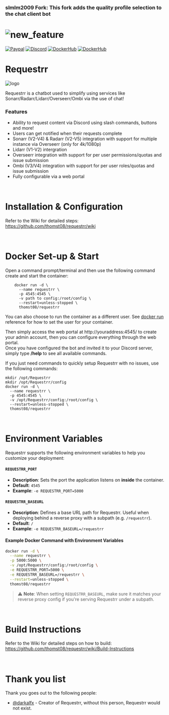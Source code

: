 ### slmlm2009 Fork: This fork adds the quality profile selection to the chat client bot
![new_feature](https://i.imgur.com/WX5maPW.png)
=================

[![Paypal](https://img.shields.io/badge/Paypal-Donate-success?style=for-the-badge&logo=paypal)](https://www.paypal.com/donate/?business=QT2Y72ABMYJNG&no_recurring=0&currency_code=AUD) 
[![Discord](https://img.shields.io/discord/674782527139086350?color=7289DA&label=Discord&style=for-the-badge&logo=discord)](https://discord.gg/atjrUen5fJ)
[![DockerHub](https://img.shields.io/badge/Docker-Hub-%23099cec?style=for-the-badge&logo=docker)](https://hub.docker.com/r/thomst08/requestrr)
[![DockerHub](https://img.shields.io/badge/GitHub-Repo-lightgrey?style=for-the-badge&logo=github)](https://github.com/thomst08/requestrr/)


Requestrr 
=================

![logo](https://i.imgur.com/0UzLYvw.png)

Requestrr is a chatbot used to simplify using services like Sonarr/Radarr/Lidarr/Overseerr/Ombi via the use of chat!  

### Features

- Ability to request content via Discord using slash commands, buttons and more!
- Users can get notified when their requests complete
- Sonarr (V2-V4) & Radarr (V2-V5) integration with support for multiple instance via Overseerr (only for 4k/1080p)
- Lidarr (V1-V2) intergration
- Overseerr integration with support for per user permissions/quotas and issue submission
- Ombi (V3/V4) integration with support for per user roles/quotas and issue submission
- Fully configurable via a web portal

<br />

Installation & Configuration
==================

Refer to the Wiki for detailed steps:
https://github.com/thomst08/requestrr/wiki

<br />

Docker Set-up & Start
==================

Open a command prompt/terminal and then use the following command create and start the container:

```
    docker run -d \
      --name requestrr \
      -p 4545:4545 \
      -v path to config:/root/config \
      --restart=unless-stopped \
      thomst08/requestrr
```

You can also choose to run the container as a different user. See [docker run](https://docs.docker.com/engine/reference/run/#user) reference for how to set the user for your container.

Then simply access the web portal at http://youraddress:4545/ to create your admin account, then you can configure everything through the web portal. <br />
Once you have configured the bot and invited it to your Discord server, simply type **/help** to see all available commands.

If you just need commands to quickly setup Requestrr with no issues, use the following commands:

```
mkdir /opt/Requestrr
mkdir /opt/Requestrr/config
docker run -d \
  --name requestrr \
  -p 4545:4545 \
  -v /opt/Requestrr/config:/root/config \
  --restart=unless-stopped \
  thomst08/requestrr
```

<br />

Environment Variables
==================

Requestrr supports the following environment variables to help you customize your deployment:

#### `REQUESTRR_PORT`

* **Description**: Sets the port the application listens on **inside** the container.
* **Default**: `4545`
* **Example**: `-e REQUESTRR_PORT=5000`

#### `REQUESTRR_BASEURL`

* **Description**: Defines a base URL path for Requestrr. Useful when deploying behind a reverse proxy with a subpath (e.g. `/requestrr`).
* **Default**: `/`
* **Example**: `-e REQUESTRR_BASEURL=/requestrr`

#### Example Docker Command with Environment Variables

```bash
docker run -d \
  --name requestrr \
  -p 5000:5000 \
  -v /opt/Requestrr/config:/root/config \
  -e REQUESTRR_PORT=5000 \
  -e REQUESTRR_BASEURL=/requestrr \
  --restart=unless-stopped \
  thomst08/requestrr
```

> ⚠️ **Note**: When setting `REQUESTRR_BASEURL`, make sure it matches your reverse proxy config if you're serving Requestrr under a subpath.

<br />

Build Instructions
==================

Refer to the Wiki for detailed steps on how to build:
https://github.com/thomst08/requestrr/wiki/Build-Instructions

<br>

Thank you list
==============

Thank you goes out to the following people:
- [@darkalfx]( https://github.com/darkalfx ) - Creator of Requestrr, without this person, Requestrr would not exist.

